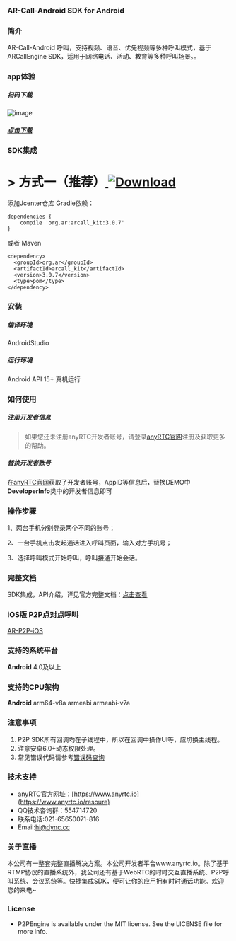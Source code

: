 
### AR-Call-Android SDK for Android
### 简介
AR-Call-Android 呼叫，支持视频、语音、优先视频等多种呼叫模式，基于ARCallEngine SDK，适用于网络电话、活动、教育等多种呼叫场景。。


### app体验

##### 扫码下载
![image](https://www.pgyer.com/app/qrcode/3blO)
##### [点击下载](https://www.pgyer.com/3blO)


### SDK集成
# > 方式一（推荐）[ ![Download](https://api.bintray.com/packages/dyncanyrtc/ar_dev/call/images/download.svg) ](https://bintray.com/dyncanyrtc/ar_dev/call/_latestVersion)


添加Jcenter仓库 Gradle依赖：

```
dependencies {
    compile 'org.ar:arcall_kit:3.0.7'
}
```

或者 Maven
```
<dependency>
  <groupId>org.ar</groupId>
  <artifactId>arcall_kit</artifactId>
  <version>3.0.7</version>
  <type>pom</type>
</dependency>
```

### 安装

##### 编译环境

AndroidStudio

##### 运行环境

Android API 15+
真机运行

### 如何使用

##### 注册开发者信息

>如果您还未注册anyRTC开发者账号，请登录[anyRTC官网](http://www.anyrtc.io)注册及获取更多的帮助。

##### 替换开发者账号
在[anyRTC官网](http://www.anyrtc.io)获取了开发者账号，AppID等信息后，替换DEMO中
**DeveloperInfo**类中的开发者信息即可

### 操作步骤

1、两台手机分别登录两个不同的账号；

2、一台手机点击发起通话进入呼叫页面，输入对方手机号；

3、选择呼叫模式开始呼叫，呼叫接通开始会话。

### 完整文档
SDK集成，API介绍，详见官方完整文档：[点击查看](https://docs.anyrtc.io/v1/P2P/android.html)

### iOS版 P2P点对点呼叫

[AR-P2P-iOS](https://github.com/AnyRTC/anyRTC-P2P-iOS)


### 支持的系统平台
**Android** 4.0及以上

### 支持的CPU架构
**Android** arm64-v8a  armeabi armeabi-v7a


### 注意事项
1. P2P SDK所有回调均在子线程中，所以在回调中操作UI等，应切换主线程。
2. 注意安卓6.0+动态权限处理。
3. 常见错误代码请参考[错误码查询](https://www.anyrtc.io/resoure)

### 技术支持
- anyRTC官方网址：[https://www.anyrtc.io](https://www.anyrtc.io/resoure)
- QQ技术咨询群：554714720
- 联系电话:021-65650071-816
- Email:hi@dync.cc

### 关于直播

本公司有一整套完整直播解决方案。本公司开发者平台www.anyrtc.io。除了基于RTMP协议的直播系统外，我公司还有基于WebRTC的时时交互直播系统、P2P呼叫系统、会议系统等。快捷集成SDK，便可让你的应用拥有时时通话功能。欢迎您的来电~

### License

- P2PEngine is available under the MIT license. See the LICENSE file for more info.





   



 
